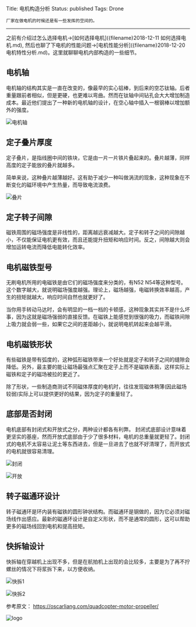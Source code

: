 Title: 电机构造分析
Status: published
Tags: Drone

    厂家在做电机的时候还是有一些发挥的空间的。

------

之前有介绍过怎么选择电机->[如何选择电机]({filename}2018-12-11 如何选择电机.md), 然后也聊了下电机的性能问题->[电机性能分析]({filename}2018-12-20 电机特性分析.md)。这里就聊聊电机内部构造的一些细节。


## 电机轴
电机轴的结构其实是一直在改变的，像最早的实心铝棒，到后来的空芯钛轴。后者重量跟前者相似，但是更硬，也更难以弯曲。然而在钛轴中间钻孔会大大增加制造成本。最近他们提出了一种新的电机轴的设计，在空心轴中插入一根钢棒以增加额外的强度。

![电机轴]({filename}images/2018/12/21_RCINPower-Mark1-2306-Motor-prop-shaft-1024x768.jpg)


## 定子叠片厚度
定子叠片，是指线圈中间的铁块，它是由一片一片铁片叠起来的。叠片越薄，同样高度的定子能放的叠片就越多。

简单来说，这种叠片越薄越好。这有助于减少一种叫做涡流的现象，这种现象在不断变化的磁环境中产生热量，而导致电流浪费。

![叠片]({filename}images/2018/12/21_quadcopter-brushless-motor-stator-lamination-layer.jpg)


## 定子转子间隙
磁铁周围的磁场强度是非线性的，距离越远衰减越大。定子和转子之间的间隙越小，不仅能保证电机更有效，而且还能提升扭矩和响应时间。反之，间隙越大则会增加运转电流而降低电能转化效率。


## 电机磁铁型号
无刷电机所用的电磁铁是由它们的磁场强度来分类的，有N52 N54等这种型号。这个数字越大，就说明磁场强度越强。理论上，磁场越强，电磁转换效率越高，产生的扭矩就越大，响应时间自然也就更好了。

当你用手转动马达时，会有明显的一档一档的卡顿感，这种现象其实并不是什么坏事，因为这就是磁场强弱的直接反馈。在磁铁上能感觉到很强的吸力，而磁铁间隙上吸力就会弱一些，如果它之间的差距越小，就说明电机转起来会越平滑。


## 电机磁铁形状
有些磁铁是带有弧度的，这种弧形磁铁带来一个好处就是定子和转子之间的缝隙会降低。另外，最主要的能让磁场最强点汇聚在定子上而不是磁铁表面，这样实际上磁铁和定子的磁场被拉的更近了。

除了形状，一些制造商测试不同磁体厚度的电机时，往往发现磁体稍薄(因此磁场较弱)实际上可以提供更好的结果，因为定子的重量轻了。


## 底部是否封闭
电机底部有封闭式和开放式之分，两种设计都各有利弊。
封闭式底部设计意味着更坚实的基座，然而开放式底部由于少了很多材料，电机的总重量就更轻了。封闭式的电机不太容易让泥土等东西进去，但是一旦进去了也就不好清理了，而开放式的电机就很容易清理。

![封闭]({filename}images/2018/12/21_mini-quad-motor-closed-bottom-skirt-motor-base-design-1024x768.jpg)

![开放]({filename}images/2018/12/21_mini-quad-motor-naked-bottom-open-motor-base-design-1024x768.jpg)


## 转子磁通环设计

转子磁通环是环内装有磁铁的圆形钟状结构。而磁通环是钢做的，因为它必须对磁场线作出感应。最新的磁通环设计是自定义形状，而不是通常的圆形，这可以帮助更多的磁场线回到电机和提高扭矩。


## 快拆轴设计
快拆轴在穿越机上出现不多，但是在航拍机上出现的会比较多，主要是为了再不拧螺丝的情况下将浆拆下来，以方便收纳。

![快拆1]({filename}images/2018/12/21_popo-pop-on-pop-off-quick-swap-system-motor-1024x768.jpg)

![快拆2]({filename}images/2018/12/21_quick-release-propeller.jpg)




参考原文： https://oscarliang.com/quadcopter-motor-propeller/

![logo]({filename}images/logo/logo.jpg)